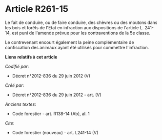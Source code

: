 # Article R261-15

Le fait de conduire, ou de faire conduire, des chèvres ou des moutons dans les bois et forêts de l'Etat en infraction aux
dispositions de l'article L. 241-14, est puni de l'amende prévue pour les contraventions de la 5e classe.

Le contrevenant encourt également la peine complémentaire de confiscation des animaux ayant été utilisés pour commettre
l'infraction.

**Liens relatifs à cet article**

_Codifié par_:

  - Décret n°2012-836 du 29 juin 2012 (V)

_Créé par_:

  - Décret n°2012-836 du 29 juin 2012 - art. (V)

_Anciens textes_:

  - Code forestier - art. R138-14 (Ab), al. 1

_Cite_:

  - Code forestier (nouveau) - art. L241-14 (V)

